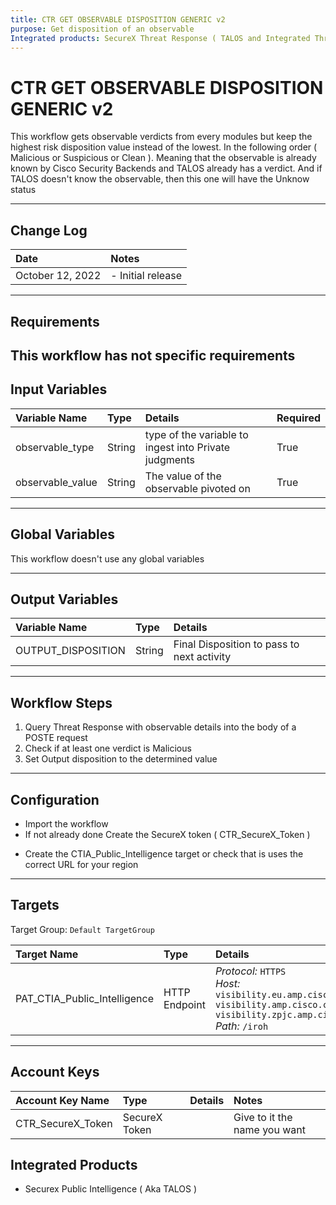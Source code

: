 ```yaml
---
title: CTR GET OBSERVABLE DISPOSITION GENERIC v2
purpose: Get disposition of an observable
Integrated products: SecureX Threat Response ( TALOS and Integrated Threat Intell )
---
```


# CTR GET OBSERVABLE DISPOSITION GENERIC v2

This workflow gets observable verdicts from every modules but keep the highest risk disposition value instead of the lowest. In the following order ( Malicious or Suspicious or Clean ). 
Meaning that the observable is already known by Cisco Security Backends and TALOS already has a verdict.
And if TALOS doesn't know the observable, then this one will have the Unknow status

---

## Change Log

| Date | Notes |
|:-----|:------|
| October 12, 2022 | - Initial release |

---

## Requirements

This workflow has not specific requirements
---
## Input Variables

| Variable Name | Type | Details | Required |
|:------------|:-----|:--------|:-----------|
| observable_type | String | type of the variable to ingest into Private judgments | True |
| observable_value | String | The value of the observable pivoted on | True |

---
## Global Variables

This workflow doesn't use any global variables

---
## Output Variables

| Variable Name | Type | Details | 
|:------------|:-----|:--------|
| OUTPUT_DISPOSITION | String | Final Disposition to pass to next activity |  |
---

## Workflow Steps
1. Query Threat Response with observable details into the body of a POSTE request
2. Check if at least one verdict is Malicious
3. Set Output disposition to the determined value

---

## Configuration

* Import the workflow
* If not already done Create the SecureX token ( CTR_SecureX_Token )
- Create the CTIA_Public_Intelligence target or check that is uses the correct URL for your region

---

## Targets
Target Group: `Default TargetGroup`

| Target Name | Type | Details | Account Keys | Notes |
|:------------|:-----|:--------|:-------------|:------|
| PAT_CTIA_Public_Intelligence | HTTP Endpoint | _Protocol:_ `HTTPS`<br />_Host:_ `visibility.eu.amp.cisco.com`<br />`visibility.amp.cisco.com`<br />`visibility.zpjc.amp.cisco.com`<br />_Path:_ `/iroh` | CTR_SecureX_Token | |

---

## Account Keys

| Account Key Name | Type | Details | Notes |
|:-----------------|:-----|:--------|:------|
| CTR_SecureX_Token | SecureX Token |  | Give to it the name you want|

## Integrated Products

* Securex Public Intelligence ( Aka TALOS )